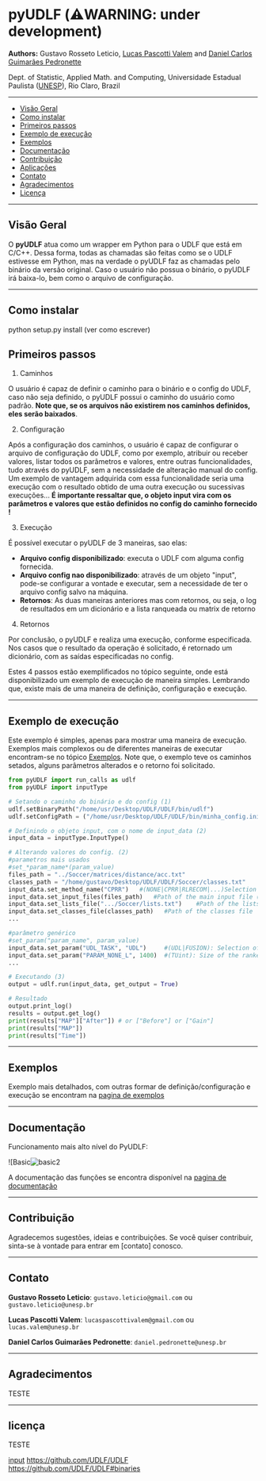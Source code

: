 # pyUDLF (⚠️WARNING: under development)

**Authors:** Gustavo Rosseto Leticio, [Lucas Pascotti Valem](http://www.lucasvalem.com) and [Daniel Carlos Guimarães Pedronette](http://www.ic.unicamp.br/~dcarlos/)

Dept. of Statistic, Applied Math. and Computing, Universidade Estadual Paulista ([UNESP](http://www.rc.unesp.br/)), Rio Claro, Brazil

----------------------
* [Visão Geral](#visão-geral)
* [Como instalar](#como-instalar)
* [Primeiros passos](#primeiros-passos)
* [Exemplo de execução](#exemplo-de-execução)
* [Exemplos](#exemplos)
* [Documentação](#documentação)
* [Contribuição](#contribuição)
* [Aplicações](#Aplicações)
* [Contato](#contato)
* [Agradecimentos](#agradecimentos)
* [Licença](#Licença)
----------------------
## Visão Geral
O <strong>pyUDLF</strong> atua como um wrapper em Python para o UDLF que está em C/C++.
Dessa forma, todas as chamadas são feitas como se o UDLF estivesse em Python, mas na verdade o pyUDLF faz as chamadas pelo binário da versão original. Caso o usuário não possua o binário, o pyUDLF irá baixa-lo, bem como o arquivo de configuração.

----------------------
## Como instalar
python setup.py install (ver como escrever)

## Primeiros passos
1) Caminhos

O usuário é capaz de definir o caminho para o binário e o config do UDLF, caso não seja definido, o pyUDLF possui o caminho do usuário como padrão. **Note que, se os arquivos não existirem nos caminhos definidos, eles serão baixados**.

2) Configuração

Após a configuração dos caminhos, o usuário é capaz de configurar o arquivo de configuração do UDLF, como por exemplo, atribuir ou receber valores, listar todos os parâmetros e valores, entre outras funcionalidades, tudo através do pyUDLF, sem a necessidade de alteração manual do config. Um exemplo de vantagem adquirida com essa funcionalidade seria uma execução com o resultado obtido de uma outra execução ou sucessivas execuções...
**É importante ressaltar que, o objeto input vira com os parâmetros e valores que estão definidos no config do caminho fornecido !** 

3) Execução

É possível executar o pyUDLF de 3 maneiras, sao elas:

+ **Arquivo config disponibilizado**: executa o UDLF com alguma config fornecida.
+ **Arquivo config nao disponibilizado**: através de um objeto "input", pode-se configurar a vontade e executar, sem a necessidade de ter o arquivo config salvo na máquina.
+ **Retornos**: As duas maneiras anteriores mas com retornos, ou seja, o log de resultados em um dicionário e a lista ranqueada ou matrix de retorno

4) Retornos

Por conclusão, o pyUDLF e realiza uma execução, conforme especificada.
Nos casos que o resultado da operação é solicitado, é retornado um dicionário, com as saídas especificadas no config.


Estes 4 passos estão exemplificados no tópico seguinte, onde está disponibilizado um exemplo de execução de maneira simples. Lembrando que, existe mais de uma maneira de definição, configuração e execução.

----------------------
## Exemplo de execução

Este exemplo é simples, apenas para mostrar uma maneira de execução. Exemplos mais complexos ou de diferentes maneiras de executar encontram-se no tópico [Exemplos](#exemplos).
Note que, o exemplo teve os caminhos setados, alguns parâmetros alterados e o retorno foi solicitado.

```python
from pyUDLF import run_calls as udlf
from pyUDLF import inputType

# Setando o caminho do binário e do config (1)
udlf.setBinaryPath("/home/usr/Desktop/UDLF/UDLF/bin/udlf")
udlf.setConfigPath = ("/home/usr/Desktop/UDLF/UDLF/bin/minha_config.ini")

# Definindo o objeto input, com o nome de input_data (2)
input_data = inputType.InputType()

# Alterando valores do config. (2)
#parametros mais usados
#set_*param_name*(param_value)
files_path = "../Soccer/matrices/distance/acc.txt"
classes_path = "/home/gustavo/Desktop/UDLF/UDLF/Soccer/classes.txt"
input_data.set_method_name("CPRR")   #(NONE|CPRR|RLRECOM|...)Selection of method to be executed
input_data.set_input_files(files_path)   #Path of the main input file (matrix/ranked lists) for UDL tasks
input_data.set_lists_file(".../Soccer/lists.txt")    #Path of the lists file
input_data.set_classes_file(classes_path)   #Path of the classes file
...

#parâmetro genérico
#set_param("param_name", param_value) 
input_data.set_param("UDL_TASK", "UDL")     #(UDL|FUSION): Selection of task to be executed
input_data.set_param("PARAM_NONE_L", 1400)  #(TUint): Size of the ranked list (must be lesser than SIZE_DATASET)
...

# Executando (3)
output = udlf.run(input_data, get_output = True)

# Resultado
output.print_log()
results = output.get_log()
print(results["MAP"]["After"]) # or ["Before"] or ["Gain"]
print(results["MAP"])
print(results["Time"])

```

----------------------
## Exemplos
Exemplo mais detalhados, com outras formar de definição/configuração e execução se encontram na [pagina de exemplos](https://github.com/UDLF/pyUDLF/wiki/Examples)

----------------------
## Documentação

Funcionamento mais alto nível do PyUDLF:

![Basic![basic2](https://user-images.githubusercontent.com/69856485/161096018-417ba18b-b8a2-40df-b5c5-bf16c076edb8.png)

A documentação das funções se encontra disponível na [pagina de documentação](https://github.com/UDLF/pyUDLF/wiki/Documentation)

----------------------
## Contribuição
Agradecemos sugestões, ideias e contribuições.
Se você quiser contribuir, sinta-se à vontade para entrar em [contato] conosco.

----------------------
## Contato
**Gustavo Rosseto Leticio**: `gustavo.leticio@gmail.com` ou `gustavo.leticio@unesp.br`

**Lucas Pascotti Valem**: `lucaspascottivalem@gmail.com` ou `lucas.valem@unesp.br`

**Daniel Carlos Guimarães Pedronette**: `daniel.pedronette@unesp.br`

----------------------
## Agradecimentos
TESTE

----------------------
## licença
TESTE

[input](https://bitbucket.org/bisteka/pyudlf/wiki/InputType%20Functions)
https://github.com/UDLF/UDLF
https://github.com/UDLF/UDLF#binaries
